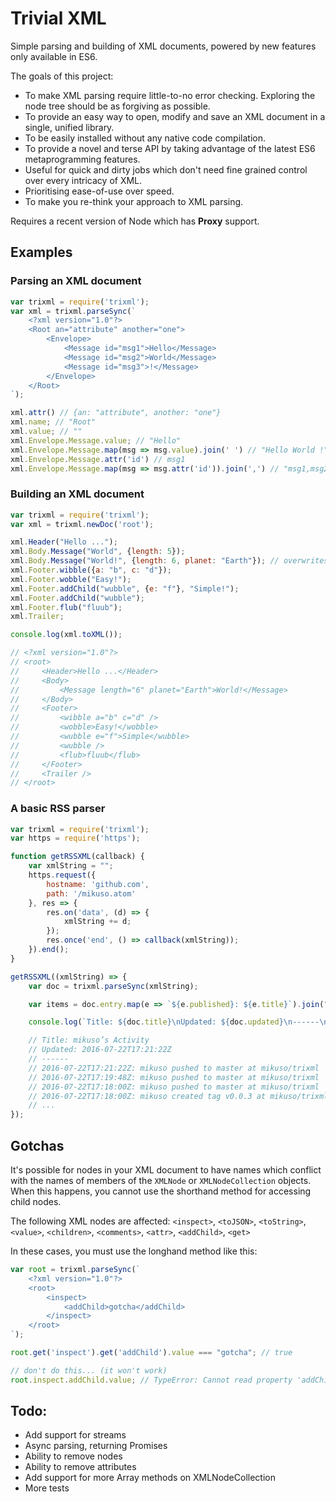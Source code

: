 # Trivial XML

Simple parsing and building of XML documents, powered by new features only available in ES6.

The goals of this project:
* To make XML parsing require little-to-no error checking. Exploring the node tree should be as forgiving as possible.
* To provide an easy way to open, modify and save an XML document in a single, unified library.
* To be easily installed without any native code compilation.
* To provide a novel and terse API by taking advantage of the latest ES6 metaprogramming features.
* Useful for quick and dirty jobs which don't need fine grained control over every intricacy of XML.
* Prioritising ease-of-use over speed.
* To make you re-think your approach to XML parsing.

Requires a recent version of Node which has **Proxy** support.

## Examples
### Parsing an XML document
```js
var trixml = require('trixml');
var xml = trixml.parseSync(`
    <?xml version="1.0"?>
    <Root an="attribute" another="one">
        <Envelope>
            <Message id="msg1">Hello</Message>
            <Message id="msg2">World</Message>
            <Message id="msg3">!</Message>
        </Envelope>
    </Root>
`);

xml.attr() // {an: "attribute", another: "one"}
xml.name; // "Root"
xml.value; // ""
xml.Envelope.Message.value; // "Hello"
xml.Envelope.Message.map(msg => msg.value).join(' ') // "Hello World !"
xml.Envelope.Message.attr('id') // msg1
xml.Envelope.Message.map(msg => msg.attr('id')).join(',') // "msg1,msg2,msg3"
```

### Building an XML document

```js
var trixml = require('trixml');
var xml = trixml.newDoc('root');

xml.Header("Hello ...");
xml.Body.Message("World", {length: 5});
xml.Body.Message("World!", {length: 6, planet: "Earth"}); // overwrites value & merges attributes
xml.Footer.wibble({a: "b", c: "d"});
xml.Footer.wobble("Easy!");
xml.Footer.addChild("wubble", {e: "f"}, "Simple!");
xml.Footer.addChild("wubble");
xml.Footer.flub("fluub");
xml.Trailer;

console.log(xml.toXML());

// <?xml version="1.0"?>
// <root>
//     <Header>Hello ...</Header>
//     <Body>
//         <Message length="6" planet="Earth">World!</Message>
//     </Body>
//     <Footer>
//         <wibble a="b" c="d" />
//         <wobble>Easy!</wobble>
//         <wubble e="f">Simple</wubble>
//         <wubble />
//         <flub>fluub</flub>
//     </Footer>
//     <Trailer />
// </root>
```

### A basic RSS parser
```js
var trixml = require('trixml');
var https = require('https');

function getRSSXML(callback) {
    var xmlString = "";
    https.request({
        hostname: 'github.com',
        path: '/mikuso.atom'
    }, res => {
        res.on('data', (d) => {
            xmlString += d;
        });
        res.once('end', () => callback(xmlString));
    }).end();
}

getRSSXML((xmlString) => {
    var doc = trixml.parseSync(xmlString);

    var items = doc.entry.map(e => `${e.published}: ${e.title}`).join("\n");

    console.log(`Title: ${doc.title}\nUpdated: ${doc.updated}\n------\n${items}`);

    // Title: mikuso’s Activity
    // Updated: 2016-07-22T17:21:22Z
    // ------
    // 2016-07-22T17:21:22Z: mikuso pushed to master at mikuso/trixml
    // 2016-07-22T17:19:48Z: mikuso pushed to master at mikuso/trixml
    // 2016-07-22T17:18:00Z: mikuso pushed to master at mikuso/trixml
    // 2016-07-22T17:18:00Z: mikuso created tag v0.0.3 at mikuso/trixml
    // ...
});
```


## Gotchas

It's possible for nodes in your XML document to have names which conflict with the names of members of the ```XMLNode``` or ```XMLNodeCollection``` objects.  When this happens, you cannot use the shorthand method for accessing child nodes.

The following XML nodes are affected:
    ```<inspect>```, ```<toJSON>```, ```<toString>```, ```<value>```, ```<children>```, ```<comments>```, ```<attr>```, ```<addChild>```, ```<get>```

In these cases, you must use the longhand method like this:
```js
var root = trixml.parseSync(`
    <?xml version="1.0"?>
    <root>
        <inspect>
            <addChild>gotcha</addChild>
        </inspect>
    </root>
`);

root.get('inspect').get('addChild').value === "gotcha"; // true

// don't do this... (it won't work)
root.inspect.addChild.value; // TypeError: Cannot read property 'addChild' of null
```

## Todo:

* Add support for streams
* Async parsing, returning Promises
* Ability to remove nodes
* Ability to remove attributes
* Add support for more Array methods on XMLNodeCollection
* More tests
